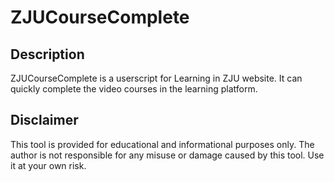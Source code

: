 # ZJUCourseComplete

## Description

ZJUCourseComplete is a userscript for Learning in ZJU website. It can quickly complete the video courses in the learning platform.

## Disclaimer

This tool is provided for educational and informational purposes only. The author is not responsible for any misuse or damage caused by this tool. Use it at your own risk.
